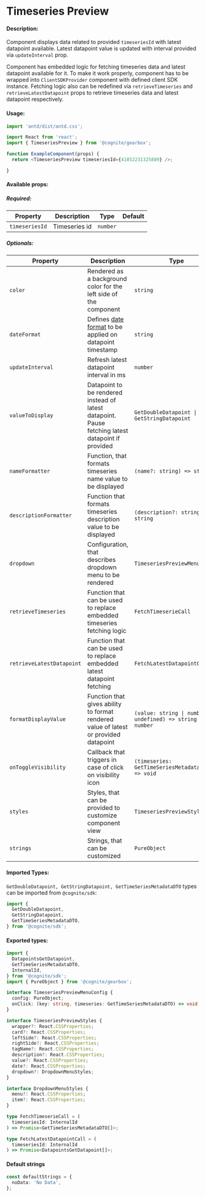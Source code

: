 # Timeseries Preview

<!-- STORY -->

#### Description:

Component displays data related to provided `timeseriesId` with latest datapoint available. Latest datapoint value is updated with interval provided via `updateInterval` prop.

Component has embedded logic for fetching timeseries data and latest datapoint available for it. To make it work properly, component
has to be wrapped into `ClientSDKProvider` component with defined client SDK instance. Fetching logic
also can be redefined via `retrieveTimeseries` and `retrieveLatestDatapoint` props to retrieve timeseries data and latest datapoint respectively.

#### Usage:

```typescript jsx
import 'antd/dist/antd.css';

import React from 'react';
import { TimeseriesPreview } from '@cognite/gearbox';

function ExampleComponent(props) {
  return <TimeseriesPreview timeseriesId={41852231325889} />;

}
```

#### Available props:

##### Required:

| Property       | Description   | Type     | Default |
| -------------- | ------------- | -------- | ------- |
| `timeseriesId` | Timeseries id | `number` |         |

##### Optionals:

| Property                  | Description                                                                                                | Type                                                         | Default                  |
| ------------------------- | ---------------------------------------------------------------------------------------------------------- | ------------------------------------------------------------ | ------------------------ |
| `color`                   | Rendered as a background color for the left side of the component                                          | `string`                                                     | `#6c65ee`                |
| `dateFormat`              | Defines [date format](https://momentjs.com/docs/#/displaying/format/) to be applied on datapoint timestamp | `string`                                                     | `DD MMM YYYY - HH:mm:ss` |
| `updateInterval`          | Refresh latest datapoint interval in ms                                                                    | `number`                                                     | `5000`                   |
| `valueToDisplay`          | Datapoint to be rendered instead of latest datapoint. Pause fetching latest datapoint if provided            | `GetDoubleDatapoint \| GetStringDatapoint`
| `nameFormatter`              | Function, that formats timeseries name value to be displayed          | `(name?: string) => string`
| `descriptionFormatter`       | Function that formats timeseries description value to be displayed          | `(description?: string) => string`                   |                          |
| `dropdown`                | Configuration, that describes dropdown menu to be rendered                                                 | `TimeseriesPreviewMenuConfig`                                |                          |
| `retrieveTimeseries`      | Function that can be used to replace embedded timeseries fetching logic                                 | `FetchTimeserieCall`                                         |                          |
| `retrieveLatestDatapoint` | Function that can be used to replace embedded latest datapoint fetching                                 | `FetchLatestDatapointCall`                                   |                          |
| `formatDisplayValue`      | Function that gives ability to format rendered value of latest or provided datapoint                       | `(value: string \| number \| undefined) => string \| number` |                          |
| `onToggleVisibility`        | Callback that triggers in case of click on visibility icon                                                 | `(timeseries: GetTimeSeriesMetadataDTO) => void`             |                          |
| `styles`                  | Styles, that can be provided to customize component view                                                   | `TimeseriesPreviewStyles`                                    |                          |
| `strings`                 | Strings, that can be customized                                                                            | `PureObject`                                                 |                          |

#### Imported Types:

`GetDoubleDatapoint, GetStringDatapoint, GetTimeSeriesMetadataDTO` types can be imported from `@cognite/sdk`:

```typescript
import {
  GetDoubleDatapoint,
  GetStringDatapoint,
  GetTimeSeriesMetadataDTO,
} from '@cognite/sdk';
```

#### Exported types:

```typescript
import {
  DatapointsGetDatapoint,
  GetTimeSeriesMetadataDTO,
  InternalId,
} from '@cognite/sdk';
import { PureObject } from '@cognite/gearbox';

interface TimeseriesPreviewMenuConfig {
  config: PureObject;
  onClick: (key: string, timeseries: GetTimeSeriesMetadataDTO) => void;
}

interface TimeseriesPreviewStyles {
  wrapper?: React.CSSProperties;
  card?: React.CSSProperties;
  leftSide?: React.CSSProperties;
  rightSide?: React.CSSProperties;
  tagName?: React.CSSProperties;
  description?: React.CSSProperties;
  value?: React.CSSProperties;
  date?: React.CSSProperties;
  dropdown?: DropdownMenuStyles;
}

interface DropdownMenuStyles {
  menu?: React.CSSProperties;
  item?: React.CSSProperties;
}

type FetchTimeserieCall = (
  timeseriesId: InternalId
) => Promise<GetTimeSeriesMetadataDTO[]>;

type FetchLatestDatapointCall = (
  timeseriesId: InternalId
) => Promise<DatapointsGetDatapoint[]>;
```

#### Default strings

```typescript
const defaultStrings = {
  noData: 'No Data',
};
```
